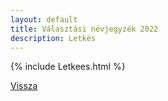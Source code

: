 ```yaml
---
layout: default
title: Választási névjegyzék 2022
description: Letkés
---
```


{% include Letkees.html %}

[Vissza](./)